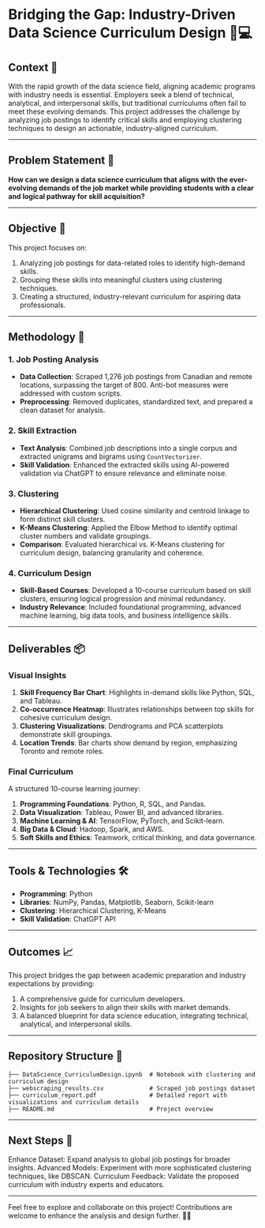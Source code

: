 # Bridging the Gap: Industry-Driven Data Science Curriculum Design 📘💻

## Context 🌟
With the rapid growth of the data science field, aligning academic programs with industry needs is essential. Employers seek a blend of technical, analytical, and interpersonal skills, but traditional curriculums often fail to meet these evolving demands. This project addresses the challenge by analyzing job postings to identify critical skills and employing clustering techniques to design an actionable, industry-aligned curriculum.

---

## Problem Statement 🧩
**How can we design a data science curriculum that aligns with the ever-evolving demands of the job market while providing students with a clear and logical pathway for skill acquisition?**

---

## Objective 🎯
This project focuses on:
1. Analyzing job postings for data-related roles to identify high-demand skills.
2. Grouping these skills into meaningful clusters using clustering techniques.
3. Creating a structured, industry-relevant curriculum for aspiring data professionals.

---

## Methodology 🚀

### 1. Job Posting Analysis
- **Data Collection**: Scraped 1,276 job postings from Canadian and remote locations, surpassing the target of 800. Anti-bot measures were addressed with custom scripts.
- **Preprocessing**: Removed duplicates, standardized text, and prepared a clean dataset for analysis.

### 2. Skill Extraction
- **Text Analysis**: Combined job descriptions into a single corpus and extracted unigrams and bigrams using `CountVectorizer`.
- **Skill Validation**: Enhanced the extracted skills using AI-powered validation via ChatGPT to ensure relevance and eliminate noise.

### 3. Clustering
- **Hierarchical Clustering**: Used cosine similarity and centroid linkage to form distinct skill clusters.
- **K-Means Clustering**: Applied the Elbow Method to identify optimal cluster numbers and validate groupings.
- **Comparison**: Evaluated hierarchical vs. K-Means clustering for curriculum design, balancing granularity and coherence.

### 4. Curriculum Design
- **Skill-Based Courses**: Developed a 10-course curriculum based on skill clusters, ensuring logical progression and minimal redundancy.
- **Industry Relevance**: Included foundational programming, advanced machine learning, big data tools, and business intelligence skills.

---

## Deliverables 📦

### Visual Insights
1. **Skill Frequency Bar Chart**: Highlights in-demand skills like Python, SQL, and Tableau.
2. **Co-occurrence Heatmap**: Illustrates relationships between top skills for cohesive curriculum design.
3. **Clustering Visualizations**: Dendrograms and PCA scatterplots demonstrate skill groupings.
4. **Location Trends**: Bar charts show demand by region, emphasizing Toronto and remote roles.

### Final Curriculum
A structured 10-course learning journey:
1. **Programming Foundations**: Python, R, SQL, and Pandas.
2. **Data Visualization**: Tableau, Power BI, and advanced libraries.
3. **Machine Learning & AI**: TensorFlow, PyTorch, and Scikit-learn.
4. **Big Data & Cloud**: Hadoop, Spark, and AWS.
5. **Soft Skills and Ethics**: Teamwork, critical thinking, and data governance.

---

## Tools & Technologies 🛠️
- **Programming**: Python
- **Libraries**: NumPy, Pandas, Matplotlib, Seaborn, Scikit-learn
- **Clustering**: Hierarchical Clustering, K-Means
- **Skill Validation**: ChatGPT API

---

## Outcomes 📈
This project bridges the gap between academic preparation and industry expectations by providing:
1. A comprehensive guide for curriculum developers.
2. Insights for job seekers to align their skills with market demands.
3. A balanced blueprint for data science education, integrating technical, analytical, and interpersonal skills.

---

## Repository Structure 📂
```plaintext
├── DataScience_CurriculumDesign.ipynb  # Notebook with clustering and curriculum design
├── webscraping_results.csv             # Scraped job postings dataset
├── curriculum_report.pdf               # Detailed report with visualizations and curriculum details
├── README.md                           # Project overview
```
---

## Next Steps 🧭

Enhance Dataset: Expand analysis to global job postings for broader insights.
Advanced Models: Experiment with more sophisticated clustering techniques, like DBSCAN.
Curriculum Feedback: Validate the proposed curriculum with industry experts and educators.

---

Feel free to explore and collaborate on this project! Contributions are welcome to enhance the analysis and design further. 🚀✨
